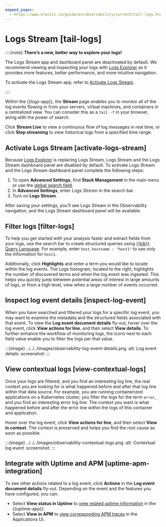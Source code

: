 ```yaml
---
mapped_pages:
  - https://www.elastic.co/guide/en/observability/current/tail-logs.html
---
```


# Logs Stream [tail-logs]

::::{note}
**There’s a new, better way to explore your logs!**

The Logs Stream app and dashboard panel are deactivated by default. We recommend viewing and inspecting your logs with [Logs Explorer](logs-explorer.md) as it provides more features, better performance, and more intuitive navigation.

To activate the Logs Stream app, refer to [Activate Logs Stream](#activate-logs-stream).

::::


Within the {{logs-app}}, the **Stream** page enables you to monitor all of the log events flowing in from your servers, virtual machines, and containers in a centralized view. You can consider this as a `tail -f` in your browser, along with the power of search.

Click **Stream Live** to view a continuous flow of log messages in real time, or click **Stop streaming** to view historical logs from a specified time range.


## Activate Logs Stream [activate-logs-stream]

Because [Logs Explorer](logs-explorer.md) is replacing Logs Stream, Logs Stream and the Logs Stream dashboard panel are disabled by default. To activate Logs Stream and the Logs Stream dashboard panel complete the following steps:

1. To open **Advanced Settings**, find **Stack Management** in the main menu or use the [global search field](/explore-analyze/find-and-organize/find-apps-and-objects.md).
2. In **Advanced Settings**, enter *Logs Stream* in the search bar.
3. Turn on **Logs Stream**.

After saving your settings, you’ll see Logs Stream in the Observability navigation, and the Logs Stream dashboard panel will be available.


## Filter logs [filter-logs]

To help you get started with your analysis faster and extract fields from your logs, use the search bar to create structured queries using [{{kib}} Query Language](../../../explore-analyze/query-filter/languages/kql.md). For example, enter `host.hostname : "host1"` to see only the information for `host1`.

Additionally, click **Highlights** and enter a term you would like to locate within the log events. The Logs histogram, located to the right, highlights the number of discovered terms and when the log event was ingested. This helps you quickly jump between potential areas of interest in large amounts of logs, or from a high level, view when a large number of events occurred.


## Inspect log event details [inspect-log-event]

When you have searched and filtered your logs for a specific log event, you may want to examine the metadata and the structured fields associated with that event. To view the **Log event document details** fly-out, hover over the log event, click **View actions for line**, and then select **View details**. To further enhance the workflow of monitoring logs, the icons next to each field value enable you to filter the logs per that value.

:::{image} ../../../images/observability-log-event-details.png
:alt: Log event details
:screenshot:
:::


## View contextual logs [view-contextual-logs]

Once your logs are filtered, and you find an interesting log line, the real context you are looking for is what happened before and after that log line within that data source. For example, you are running containerized applications on a Kubernetes cluster, you filter the logs for the term `error`, and you find an interesting error log line. The context you want is what happened before and after the error line within the logs of this container and application.

Hover over the log event, click **View actions for line**, and then select **View in context**. The context is preserved and helps you find the root cause as soon as possible.

:::{image} ../../../images/observability-contextual-logs.png
:alt: Contextual log event
:screenshot:
:::


## Integrate with Uptime and APM [uptime-apm-integration]

To see other actions related to a log event, click **Actions** in the **Log event document details** fly-out. Depending on the event and the features you have configured, you can:

* Select **View status in Uptime** to [view related uptime information](../apps/view-monitor-status.md) in the {{uptime-app}}.
* Select **View in APM** to [view corresponding APM traces](../apps/traces-2.md) in the Applications UI.
